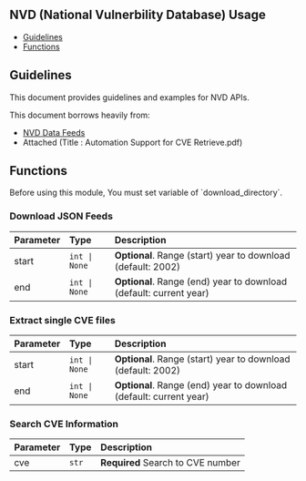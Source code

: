 ## NVD (National Vulnerbility Database) Usage

* [Guidelines](#guidelines)
* [Functions](#functions)

## Guidelines

This document provides guidelines and examples for NVD APIs. 

This document borrows heavily from:
- [NVD Data Feeds](https://nvd.nist.gov/vuln/data-feeds) 
- Attached (Title : Automation Support for CVE Retrieve.pdf)

## Functions

Before using this module, You must set variable of \`download_directory\`.

### Download JSON Feeds

| Parameter | Type | Description |
| :--- | :--- | :--- |
| start | `int \| None` | **Optional**. Range (start) year to download (default: 2002) |
| end | `int \| None` | **Optional**. Range (end) year to download (default: current year) |

### Extract single CVE files

| Parameter | Type | Description |
| :--- | :--- | :--- |
| start | `int \| None` | **Optional**. Range (start) year to download (default: 2002) |
| end | `int \| None` | **Optional**. Range (end) year to download (default: current year) |

### Search CVE Information

| Parameter | Type | Description |
| :--- | :--- | :--- |
| cve | `str` | **Required** Search to CVE number |

